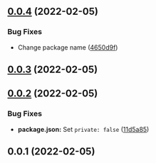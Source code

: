## [0.0.4](https://github.com/MorevM/commitlint-config/compare/v0.0.3...v0.0.4) (2022-02-05)


### Bug Fixes

* Change package name ([4650d9f](https://github.com/MorevM/commitlint-config/commit/4650d9f644cb783745e841144f1a1070086a2d06))

## [0.0.3](https://github.com/MorevM/commitlint-config/compare/v0.0.2...v0.0.3) (2022-02-05)

## [0.0.2](https://github.com/MorevM/commitlint-config/compare/v0.0.1...v0.0.2) (2022-02-05)


### Bug Fixes

* **package.json:** Set `private: false` ([11d5a85](https://github.com/MorevM/commitlint-config/commit/11d5a85958c32607b7a414dec57df3b0e4814b6b))

## 0.0.1 (2022-02-05)

